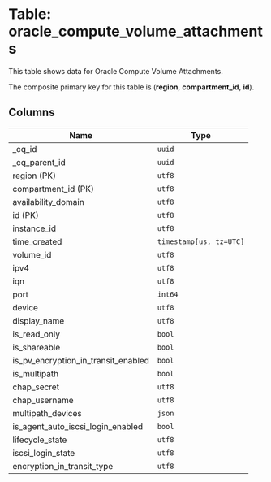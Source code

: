 # Table: oracle_compute_volume_attachments

This table shows data for Oracle Compute Volume Attachments.

The composite primary key for this table is (**region**, **compartment_id**, **id**).

## Columns

| Name          | Type          |
| ------------- | ------------- |
|_cq_id|`uuid`|
|_cq_parent_id|`uuid`|
|region (PK)|`utf8`|
|compartment_id (PK)|`utf8`|
|availability_domain|`utf8`|
|id (PK)|`utf8`|
|instance_id|`utf8`|
|time_created|`timestamp[us, tz=UTC]`|
|volume_id|`utf8`|
|ipv4|`utf8`|
|iqn|`utf8`|
|port|`int64`|
|device|`utf8`|
|display_name|`utf8`|
|is_read_only|`bool`|
|is_shareable|`bool`|
|is_pv_encryption_in_transit_enabled|`bool`|
|is_multipath|`bool`|
|chap_secret|`utf8`|
|chap_username|`utf8`|
|multipath_devices|`json`|
|is_agent_auto_iscsi_login_enabled|`bool`|
|lifecycle_state|`utf8`|
|iscsi_login_state|`utf8`|
|encryption_in_transit_type|`utf8`|